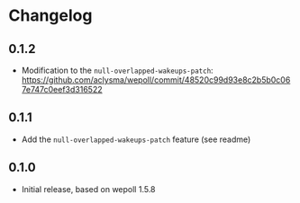 # Changelog

## 0.1.2

* Modification to the `null-overlapped-wakeups-patch`:
  https://github.com/aclysma/wepoll/commit/48520c99d93e8c2b5b0c067e747c0eef3d316522

## 0.1.1

* Add the `null-overlapped-wakeups-patch` feature (see readme)

## 0.1.0

* Initial release, based on wepoll 1.5.8